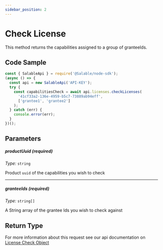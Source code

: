 ```yaml
---
sidebar_position: 2
---
```


# Check License

This method returns the capabilities assigned to a group of granteeIds.

## Code Sample

```typescript
const { SalableApi } = require('@Salable/node-sdk');
(async () => {
  const api = new SalableApi('API-KEY');
  try {
    const capabilitiesCheck = await api.licenses.checkLicenses(
      '41cf33a2-136e-4959-b5c7-73889ab94eff',
      ['grantee1', 'grantee2']
    );
  } catch (err) {
    console.error(err);
  }
})();
```

## Parameters

##### productUuid (_required_)

_Type:_ `string`

Product `uuid` of the capabilities you wish to check

---

##### granteeIds (_required_)

_Type:_ `string[]`

A String array of the grantee Ids you wish to check against

## Return Type

For more information about this request see our api documentation on [License Check Object](https://docs.salable.app/api#tag/Licenses/operation/getLicenseCheck)
